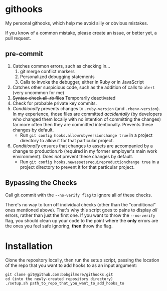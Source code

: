 githooks
========

My personal githooks, which help me avoid silly or obvious mistakes.

If you know of a common mistake, please create an issue, or better yet, a pull request. 

pre-commit
----------
1. Catches common errors, such as checking in...
    1. git merge conflict markers
    2. Personalized debugging statements
    3. Calls to invoke the debugger, either in Ruby or in JavaScript
2. Catches other suspicious code, such as the addition of calls to `alert` (very uncommon for me)
3. ~~Syntax-check all .rb files~~ Temporarily deactivated
6. Check for probable private key commits. 
4. *Conditionally* prevents changes to `.ruby-version` (and `.rbenv-version`).  In my experience, those files are committed *accidentally* (by developers who changed them locally with no intention of committing the changes) far more often then they are committed intentionally.  Prevents these changes by default. 
    * Run `git config hooks.allowrubyversionchange true` in a project directory to allow it for that particular project.
5. *Conditionally* ensures that changes to assets are accompanied by a change to production.rb (required in my former employer's main work environment).  Does *not* prevent these changes by default.
    * Run `git config hooks.newassetsrequireproductionchange true` in a project directory to prevent it for that particular project.

Bypassing the Checks
--------------------
Call git commit with the `--no-verify flag` to ignore all of these checks.

There's no way to turn off individual checks (other than the "conditional" ones mentioned above).  That's why this script goes to pains to display *all* errors, rather than just the first one.  If you want to throw the `--no-verify` flag, you should clean up your code to the point where the **only** errors are the ones you feel safe ignoring, **then** throw the flag.

Installation
============
Clone the repository locally, then run the setup script, passing the location of the
 repo that you want to add hooks to as an input argument:
    
    git clone git@github.com:bobgilmore/githooks.git
    cd (into the newly-created repository directory)
    ./setup.sh path_to_repo_that_you_want_to_add_hooks_to

